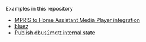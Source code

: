 Examples in this repository

* [MPRIS to Home Assistant Media Player integration](examples/home_assistant_media_player.md)
* [bluez](examples/bluez.md)
* [Publish dbus2mqtt internal state](examples/dbus2mqtt_internal_state.md)
